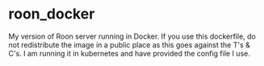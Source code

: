 # roon_docker

My version of Roon server running in Docker. If you use this dockerfile, do not
redistribute the image in a public place as this goes against the T's & C's. I
am running it in kubernetes and have provided the config file I use.
